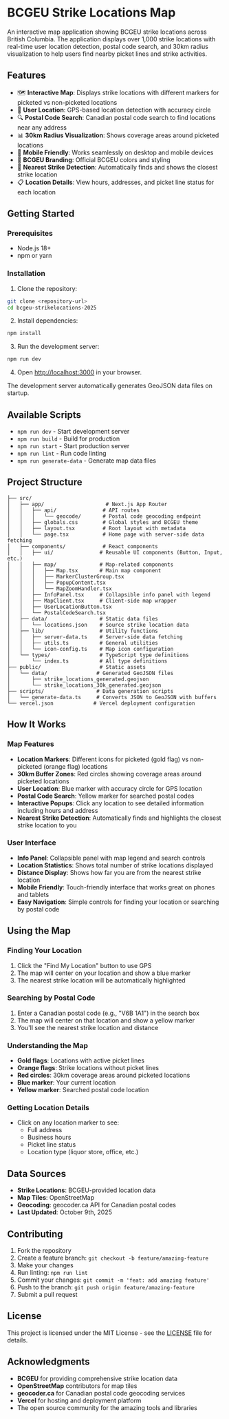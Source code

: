 # BCGEU Strike Locations Map

An interactive map application showing BCGEU strike locations across British Columbia. The application displays over 1,000 strike locations with real-time user location detection, postal code search, and 30km radius visualization to help users find nearby picket lines and strike activities.

## Features

- 🗺️ **Interactive Map**: Displays strike locations with different markers for picketed vs non-picketed locations
- 📍 **User Location**: GPS-based location detection with accuracy circle
- 🔍 **Postal Code Search**: Canadian postal code search to find locations near any address
- 📊 **30km Radius Visualization**: Shows coverage areas around picketed locations
- 📱 **Mobile Friendly**: Works seamlessly on desktop and mobile devices
- 🎨 **BCGEU Branding**: Official BCGEU colors and styling
- 🎯 **Nearest Strike Detection**: Automatically finds and shows the closest strike location
- 📋 **Location Details**: View hours, addresses, and picket line status for each location

## Getting Started

### Prerequisites

- Node.js 18+ 
- npm or yarn

### Installation

1. Clone the repository:
```bash
git clone <repository-url>
cd bcgeu-strikelocations-2025
```

2. Install dependencies:
```bash
npm install
```

3. Run the development server:
```bash
npm run dev
```

4. Open [http://localhost:3000](http://localhost:3000) in your browser.

The development server automatically generates GeoJSON data files on startup.

## Available Scripts

- `npm run dev` - Start development server
- `npm run build` - Build for production
- `npm run start` - Start production server
- `npm run lint` - Run code linting
- `npm run generate-data` - Generate map data files

## Project Structure

```
├── src/
│   ├── app/                    # Next.js App Router
│   │   ├── api/               # API routes
│   │   │   └── geocode/       # Postal code geocoding endpoint
│   │   ├── globals.css        # Global styles and BCGEU theme
│   │   ├── layout.tsx         # Root layout with metadata
│   │   └── page.tsx           # Home page with server-side data fetching
│   ├── components/            # React components
│   │   ├── ui/               # Reusable UI components (Button, Input, etc.)
│   │   ├── map/              # Map-related components
│   │   │   ├── Map.tsx       # Main map component
│   │   │   ├── MarkerClusterGroup.tsx
│   │   │   ├── PopupContent.tsx
│   │   │   └── MapZoomHandler.tsx
│   │   ├── InfoPanel.tsx     # Collapsible info panel with legend
│   │   ├── MapClient.tsx     # Client-side map wrapper
│   │   ├── UserLocationButton.tsx
│   │   └── PostalCodeSearch.tsx
│   ├── data/                 # Static data files
│   │   └── locations.json    # Source strike location data
│   ├── lib/                  # Utility functions
│   │   ├── server-data.ts    # Server-side data fetching
│   │   ├── utils.ts          # General utilities
│   │   └── icon-config.ts    # Map icon configuration
│   └── types/                # TypeScript type definitions
│       └── index.ts          # All type definitions
├── public/                   # Static assets
│   └── data/                # Generated GeoJSON files
│       ├── strike_locations_generated.geojson
│       └── strike_locations_30k_generated.geojson
├── scripts/                 # Data generation scripts
│   └── generate-data.ts     # Converts JSON to GeoJSON with buffers
└── vercel.json             # Vercel deployment configuration
```

## How It Works

### Map Features
- **Location Markers**: Different icons for picketed (gold flag) vs non-picketed (orange flag) locations
- **30km Buffer Zones**: Red circles showing coverage areas around picketed locations
- **User Location**: Blue marker with accuracy circle for GPS location
- **Postal Code Search**: Yellow marker for searched postal codes
- **Interactive Popups**: Click any location to see detailed information including hours and address
- **Nearest Strike Detection**: Automatically finds and highlights the closest strike location to you

### User Interface
- **Info Panel**: Collapsible panel with map legend and search controls
- **Location Statistics**: Shows total number of strike locations displayed
- **Distance Display**: Shows how far you are from the nearest strike location
- **Mobile Friendly**: Touch-friendly interface that works great on phones and tablets
- **Easy Navigation**: Simple controls for finding your location or searching by postal code

## Using the Map

### Finding Your Location
1. Click the "Find My Location" button to use GPS
2. The map will center on your location and show a blue marker
3. The nearest strike location will be automatically highlighted

### Searching by Postal Code
1. Enter a Canadian postal code (e.g., "V6B 1A1") in the search box
2. The map will center on that location and show a yellow marker
3. You'll see the nearest strike location and distance

### Understanding the Map
- **Gold flags**: Locations with active picket lines
- **Orange flags**: Strike locations without picket lines
- **Red circles**: 30km coverage areas around picketed locations
- **Blue marker**: Your current location
- **Yellow marker**: Searched postal code location

### Getting Location Details
- Click on any location marker to see:
  - Full address
  - Business hours
  - Picket line status
  - Location type (liquor store, office, etc.)

## Data Sources

- **Strike Locations**: BCGEU-provided location data
- **Map Tiles**: OpenStreetMap
- **Geocoding**: geocoder.ca API for Canadian postal codes
- **Last Updated**: October 9th, 2025

## Contributing

1. Fork the repository
2. Create a feature branch: `git checkout -b feature/amazing-feature`
3. Make your changes
4. Run linting: `npm run lint`
5. Commit your changes: `git commit -m 'feat: add amazing feature'`
6. Push to the branch: `git push origin feature/amazing-feature`
7. Submit a pull request

## License

This project is licensed under the MIT License - see the [LICENSE](LICENSE) file for details.

## Acknowledgments

- **BCGEU** for providing comprehensive strike location data
- **OpenStreetMap** contributors for map tiles
- **geocoder.ca** for Canadian postal code geocoding services
- **Vercel** for hosting and deployment platform
- The open source community for the amazing tools and libraries